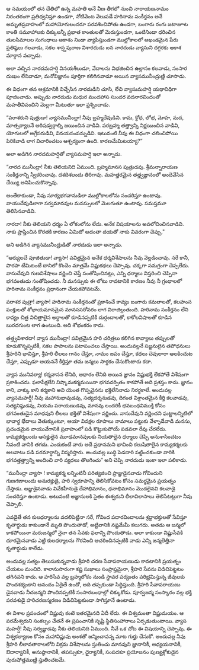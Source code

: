 ﻿ఆ సమయంలో తన చేతిలో ఉన్న మహతి అనే వీణ తీగలో నుంచి నారాయణనామం నిరంతరంగా ప్రతిధ్వనిస్తూ ఉండగా, నోటివెంట వెలుపడే హరినామ సంకీర్తనం అనే అమృతప్రవాహంలో మహాయోగులందరూ పరవశించిపోతు ఉండగా, బంగారు రంగు జటాజూట కాంతి సమూహాలకు దిక్కులన్నీ ప్రభాత కాంతులతో మెరుస్తుండగా, ఒంటినిండా ధరించిన తులసిమాలల సుగంధాలు ఆకాశం నిండా వ్యాపిస్తుండగా ముల్లోకాలలో అఖండమైన పేరు ప్రతిష్ఠలు గలవాడు, సకల శాస్ర్తపురాణ విశారదుడు ఐన నారదుడు వ్యాసుని దగ్గరకు ఆకాశ మార్గాన వచ్చాడు. 

అలా వచ్చిన నారదమహర్షి వినయశీలుడూ, వేదాలను విభజించిన ఉల్లాసం కలవాడు, సంసార దుఃఖం లేనివాడూ, మనోవిజ్ఞానం పూర్తిగా కలిగినవాడూ అయిన వ్యాసమునీంద్రుణ్ణి చూసాడు. 

ఈ విధంగా తన ఆశ్రమానికి విచ్చేసిన నారదుడిని చూసి, లేచి వ్యాసుమహర్షి యథావిధిగా పూజించాడు. అప్పుడు నారదుడు మధుర మందహాస సుందర వదనారవిందంతో మహతీవిపంచిని మెల్లగా మీటుతూ ఇలా ప్రశ్నించాడు. 

“పరాశరుని పుత్రుడా! వ్యాసమునీంద్రా! నీవు బ్రహ్మదేవుడివి. కామ, క్రోధ, లోభ, మోహ, మద, మాత్సర్యాలనే అరిషడ్వర్గాల్ని జయించిన వాడివి. పరబ్రహ్మ తత్త్వాన్ని నిర్ణయించిన వాడివి, యోగులలో అగ్రేసరుడివి, వినయసంపన్నుడివి. ఇటువంటి నీవు ఈ విధంగా చలించిపోయి పిరికివాడి లాగ విచారించటం ఆశ్చర్యంగా ఉంది. కారణమేమిటయ్యా?” 

అలా అడిగిన నారదమహర్షితో వ్యాసమహర్షి ఇలా అన్నాడు. 

“నారద మునీంద్రా! నీకు తెలియనిది ఏముంది. బ్రహ్మమానస పుత్రుడవు. శ్రీమన్నారాయణ సంకీర్తనాన్ని స్వీకరించావు. దశదిశలందు తిరిగావు. మహత్తరమైన తత్త్వజ్ఞానంలో అందెవేసిన చేయ్యి అనిపించుకొన్నావు. 

అంతేకాకుండా, నీవు సూర్యభగవానుడిలా ముల్లోకాలలోను సంచరిస్తూ ఉంటావు. వాయుదేవుడిలాగా సర్వమానవుల మనస్సులలో మెలగుతూ ఉంటావు. సమస్తమూ తెలిసినవాడివి. 

నారదా! నీకు తెలియని ధర్మం ఏ లోకంలోను లేదు. అనేక విషయాలను అవలోచించినవాడివి. నాకు ప్రాప్తించిన కొరతకి కారణం ఏమిటో అదంతా దయతో నాకు వివరంగా చెప్పు." 

అని అడిగిన వ్యాసమునీంద్రుడితో నారదుడు ఇలా అన్నాడు. 

“ఆర్యులచే పూజితుడా! వ్యాసా! పవిత్రమైన అనేక ధర్మవిశేషాలను నీవు వెల్లడించావు. సరే కానీ, పొరపా టేమిటంటే దానిలో కొంచెం మాత్రమే విష్ణుకథలు చెప్పావు. చక్కగా సమగ్రంగా చెప్పలేదు. వాసుదేవుని గుణవిశేషాలు వర్ణించి చెప్తే సంతోషించినట్లు, ఎన్ని ధర్మాలు విస్తరించి చెప్పినా భగవంతుడు సంతోషించడు. నీ మనస్సుకు ఈ లోటు రావటానికి కారణం నీవు నీ గ్రంథాలలో హరినామ సంకీర్తనం ప్రధానంగా చేయకపోవటమే. 

పరాశర పుత్రా! వ్యాసా! హరినామ సంకీర్తనంతో ప్రకాశించే కావ్యం బంగారు కమలాలతో, కలహంస పంక్తులతో శోభాయమానమైన మానససరోవరం లాగ విరాజిల్లుతుంది. హరినామ సంకీర్తనం లేని కావ్యం చిత్ర విచిత్రాలైన అర్థాలతో కూడినప్పటికీ దుర్గందాలతో, కాకోలవిషాలతో కూడిన బురదగుంట లాగ ఉంటుంది. అది శోభంకరం కాదు. 

తత్త్వవిశారదా! వ్యాస మునీంద్రా! పవిత్రమైన హరి చరిత్రలు కలిగిన కావ్యాలు తప్పులతో కూడుకొన్నప్పటికీ, సకల పాపాలను పటాపంచలు చేస్తాయి. అందువల్లనే సజ్జనులైన తపోధనులు శ్రీహరిని భావిస్తూ, శ్రీహరి లీలలు గానం చేస్తూ, నామం జపం చేస్తూ, కథలు చెవులారా ఆలకించుట చేస్తూ, ఎప్పుడూ ఆయననే కీర్తిస్తూ తమ జన్మలు సార్థకం చేసుకొంటారు కదా. 

వ్యాస మునివర్యా! కర్మవాసన లేనిది, ఆధారం లేనిది అయిన జ్ఞానం విష్ణుభక్తి లేకపోతే విశేషంగా ప్రకాశించదు. ఫలాపేక్షలేని నిష్కామకర్మమయినా భగవదర్పితం కాకపోతే అది ప్రశస్తం కాదు. జ్ఞానం కాని, వాక్కు కాని కర్మకాని అవి యెంత గొప్పవైనను భక్తిలేనినాడు నిరర్థకాలే. అందువల్ల వ్యాసమహర్షీ! నీవు మహానుభావుడవు, సత్యదర్శనుడవు, దిగంత విశ్రాంతమైన కీర్తి కలవాడవు, సత్యనిష్ఠుడవు, నియమ పరాయణుడవు, మానవు లందరికీ భవబంధవిముక్తి కోసం భగవంతుడైన మాధవుని లీలలు భక్తితో విశేషంగా వర్ణించు. వాసుదేవుని వర్ణించని ఘట్టాలన్నిటిలో భావార్థ భేదాలు వెతుక్కుంటూ, ఆయా వివక్షల రూపాలు నామాలు పట్టుకు వేళ్ళాడేవాడి మనసు, ప్రచండమైన వాయువేగానికి ప్రవాహంలో పడి కొట్టుకుపోయే పడవలా రేవు చేరలేదు. కామ్యకర్మలందు ఆసక్తులైన మూఢమానవులకు నియతాలైన ధర్మాలు చెప్పి అనుశాసించటం నీవంటి వానికి తగదు. ఎందుకంటే వారు అదే ప్రధానమని భావించి కలుషితాలైన కామ్యకర్మలకు అలవాటు పడి పరమార్థాన్ని విస్మరిస్తారు. అందువల్ల బుద్ధి పెడదారి పట్టించకుండా వారికి భగవత్తత్త్వాన్ని అందించి వారి వ్యథలు తొలగించు” అని చెప్పి నారదుడు ఇంకా ఇలా పలికాడు. 

“మునీంద్రా వ్యాసా ! కామ్యకర్మ లన్నింటినీ పరిత్యజించి ప్రాజ్ఞుడైనవాడు గోవిందుని గుణగణాలందు అనురక్తుడై, హరి స్వరూపాన్ని తెలిసికోవటం కోసం సమర్థమైన ప్రయత్నం చేస్తాడు. అజ్ఞుడైనవాడు వివేకహీనుడై దేహాభిమానం, ధనాభిమానం మొదలైనవి కలవాడై సంచరిస్తూ ఉంటాడు. అటువంటి అజ్ఞానులకి సైతం ఈశ్వరుని లీలావిలాసాలు తెలిసేటట్లుగా నీవు చెప్పాలి. 

ఎవడైతే తన కులధర్మాలను వదలిపెట్టినా సరే, గోవింద పదారవిందాలను శ్రద్ధాభక్తులతో సేవిస్తూ కృతార్థుడు కాకుండానే మృతి పొందుతాడో, అట్టివానికి నష్టమేమీ కలుగదు. అతడు ఆ జన్మలో కాకపోయినా మరుజన్మలో నైనా తన సేవకు ఫలాన్ని పొందుతాడు. అలా కాకుండా విష్ణుసేవకి దూరమైనవాడు ఎట్టి కులధర్మాలను గౌరవించి ఆచరించినప్పటికీ వాడు ఎన్ని జన్మలెత్తినా కృతార్థుడు కాలేడు. 

అందువల్ల సత్యం తెలుసుకున్నవాడు శ్రీహరి చరణ సేవాపరాయణుడు కావటానికి ప్రయత్నం చేయటం మంచిది. కాలానుసారంగా కష్ట సుఖాలు సంప్రాప్తమైనా, శ్రీహరి సేవను విడిచిపెట్టటం తగినపని కాదు. ఆ హరిసేవ వల్ల బ్రహ్మలోకం నుండి స్థావర పర్యంతం పరిభ్రమిస్తున్న జీవులకు పొందశక్యంకాని ఆనందం ఏదైతే ఉందో, అది తప్పకుండా సిద్థిస్తుంది. శ్రీహరి సేవాపరాయణు డైనవాడు నీచజన్మని పొందినప్పటికీ సంసారబంధాల్లో చిక్కుకోడు. పూర్వజన్మ సంస్కారం వల్ల భక్తి పరవశుడై హరిచరణస్మరణం విడిచిపెట్టకుండా సాగిస్తూనే ఉంటాడు. 

ఈ విశాల ప్రపంచంలో విష్ణువు కంటె ఇతరమైనది ఏదీ లేదు. ఈ విశ్వమంతా విష్ణుమయం. ఆ పరమేశ్వరుని సంకల్పం చేతనే ఈ ప్రపంచానికి సృష్టి స్థితిసంహారాలు ఏర్పడుతుంటాయి. వ్యాస మహర్షీ! నీవు సర్వజ్ఞుడవు నీకు తెలియనిది ఏముంది. నీవే ఒక చోట ఈ విషయాన్ని చెప్పావు. ఈ విశ్వకల్యాణం కోసం మహావిష్ణువు అంశతో జన్మించావన్న మాట గుర్తు చేసుకో. అందువల్ల నీవు శ్రీహరి లీలావతారాలలోని విక్రమ విశేషాలను స్తుతించు మానవుని జ్ఞానానికీ, అధ్యయనానికీ, ఔదార్యానికీ, అనుష్ఠానానికీ, తపస్సుకూ, ధైర్యానికీ, సంపదకూ ప్రయోజనం పుణ్యశ్లోకుడైన పురుషోత్తముణ్ణి స్తుతించటమే. 

